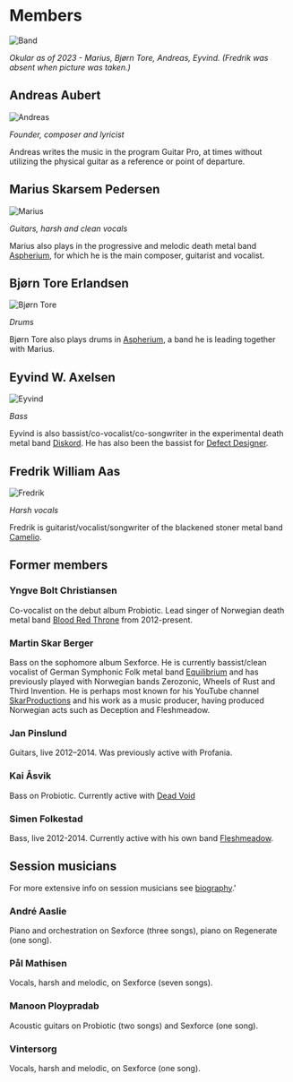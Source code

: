 # Members

![Band](/images/band/band-small.jpg)

*Okular as of 2023 - Marius, Bjørn Tore, Andreas, Eyvind. (Fredrik was absent when picture was taken.)*


## Andreas Aubert 
![Andreas](/images/band/andreas-small.jpg)

*Founder, composer and lyricist*

Andreas writes the music in the program Guitar Pro, at times without utilizing the physical guitar as a reference or point of departure.

## Marius Skarsem Pedersen

![Marius](/images/band/marius-small.jpg)

*Guitars, harsh and clean vocals*

Marius also plays in the progressive and melodic death metal band [Aspherium](https://aspherium.com/), for which he is the main composer, guitarist and vocalist.

## Bjørn Tore Erlandsen

![Bjørn Tore](/images/band/bjorn-tore.jpg)

*Drums*

Bjørn Tore also plays drums in [Aspherium](https://aspherium.com/), a band he is leading together with Marius.

## Eyvind W. Axelsen

![Eyvind](/images/band/eyvind-small.jpg)

*Bass*

Eyvind is also bassist/co-vocalist/co-songwriter in the experimental death metal band [Diskord](https://diskord.net). He has also been the bassist for [Defect Designer](https://defectdesignerband.bandcamp.com/).

## Fredrik William Aas

![Fredrik](/images/band/fredrik-small.jpg)

*Harsh vocals*

Fredrik is guitarist/vocalist/songwriter of the blackened stoner metal band [Camelio](https://www.facebook.com/CamelioBand/).


## Former members

### Yngve Bolt Christiansen
Co-vocalist on the debut album Probiotic. Lead singer of Norwegian death metal band [Blood Red Throne](https://www.bloodredthrone.com/) from 2012-present.

### Martin Skar Berger

Bass on the sophomore album Sexforce. He is currently bassist/clean vocalist of German Symphonic Folk metal band [Equilibrium](https://equilibrium-metal.net/) and has previously played with Norwegian bands Zerozonic, Wheels of Rust and Third Invention. He is perhaps most known for his YouTube channel [SkarProductions](https://www.youtube.com/@SkarProductions) and his work as a music producer, having produced Norwegian acts such as Deception and Fleshmeadow.

### Jan Pinslund 

Guitars, live 2012–2014. Was previously active with Profania.

### Kai Åsvik

Bass on Probiotic. Currently active with [Dead Void](https://deadvoid.bandcamp.com/)

### Simen Folkestad 
Bass, live 2012-2014. Currently active with his own band [Fleshmeadow](https://fleshmeadow.bandcamp.com/).

## Session musicians

For more extensive info on session musicians see [biography](biography.md#other-musicians-and-associations).'

### André Aaslie

Piano and orchestration on Sexforce (three songs), piano on Regenerate (one song).

### Pål Mathisen

Vocals, harsh and melodic, on Sexforce (seven songs).

### Manoon Ploypradab

Acoustic guitars on Probiotic (two songs) and Sexforce (one song).

### Vintersorg

Vocals, harsh and melodic, on Sexforce (one song).
